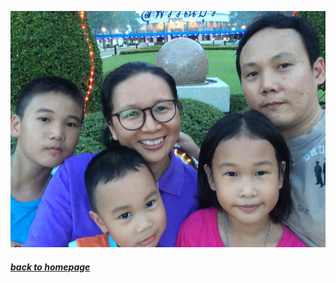 <p align="center"> <img src="pictures/2016-07-17 18.49.42.jpg"/> </p>

##### [*back to homepage*](index.md)

